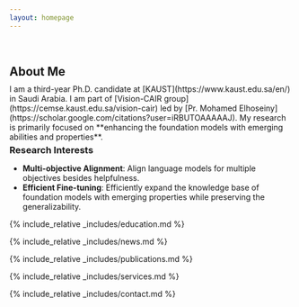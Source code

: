 ```yaml
---
layout: homepage
---
```


<h1 id="about-me"></h1>

<h2 style="margin: 60px 0px 10px;">About Me</h2>
I am a third-year Ph.D. candidate at [KAUST](https://www.kaust.edu.sa/en/) in Saudi Arabia. I am part of [Vision-CAIR group](https://cemse.kaust.edu.sa/vision-cair) led by [Pr. Mohamed Elhoseiny](https://scholar.google.com/citations?user=iRBUTOAAAAAJ). My research is primarily focused on **enhancing the foundation models with emerging abilities and properties**. 

<h3 style="margin: 5px 0px 5px;">Research Interests</h3>

- **Multi-objective Alignment**: Align language models for multiple objectives besides helpfulness.
- **Efficient Fine-tuning**: Efficiently expand the knowledge base of foundation models with emerging properties while preserving the generalizability.



{% include_relative _includes/education.md %}

{% include_relative _includes/news.md %}

{% include_relative _includes/publications.md %}

{% include_relative _includes/services.md %}

{% include_relative _includes/contact.md %}
